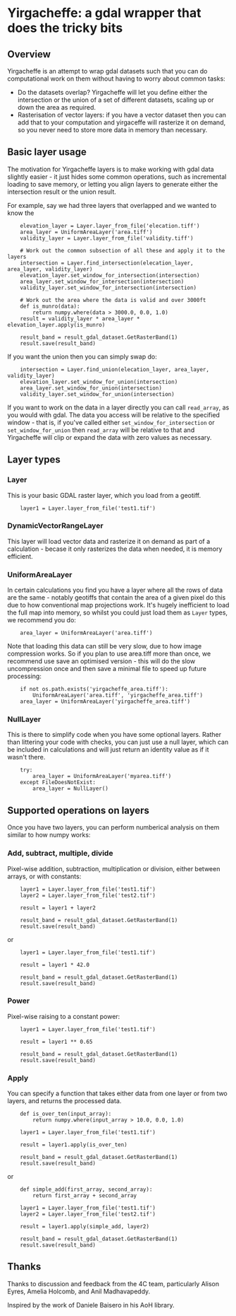 # Yirgacheffe: a gdal wrapper that does the tricky bits

## Overview

Yirgacheffe is an attempt to wrap gdal datasets such that you can do computational work on them without having to worry about common tasks:

* Do the datasets overlap? Yirgacheffe will let you define either the intersection or the union of a set of different datasets, scaling up or down the area as required.
* Rasterisation of vector layers: if you have a vector dataset then you can add that to your computation and yirgaceffe will rasterize it on demand, so you never need to store more data in memory than necessary.


## Basic layer usage

The motivation for Yirgacheffe layers is to make working with gdal data slightly easier - it just hides some common operations, such as incremental loading to save memory, or letting you align layers to generate either the intersection result or the union result.

For example, say we had three layers that overlapped and we wanted to know the

```
	elevation_layer = Layer.layer_from_file('elecation.tiff')
	area_layer = UniformAreaLayer('area.tiff')
	validity_layer = Layer.layer_from_file('validity.tiff')

	# Work out the common subsection of all these and apply it to the layers
	intersection = Layer.find_intersection(elecation_layer, area_layer, validity_layer)
	elevation_layer.set_window_for_intersection(intersection)
	area_layer.set_window_for_intersection(intersection)
	validity_layer.set_window_for_intersection(intersection)

	# Work out the area where the data is valid and over 3000ft
	def is_munro(data):
		return numpy.where(data > 3000.0, 0.0, 1.0)
	result = validity_layer * area_layer * elevation_layer.apply(is_munro)

	result_band = result_gdal_dataset.GetRasterBand(1)
	result.save(result_band)
```

If you want the union then you can simply swap do:

```
	intersection = Layer.find_union(elecation_layer, area_layer, validity_layer)
	elevation_layer.set_window_for_union(intersection)
	area_layer.set_window_for_union(intersection)
	validity_layer.set_window_for_union(intersection)
```

If you want to work on the data in a layer directly you can call `read_array`, as you would with gdal. The data you access will be relative to the specified window - that is, if you've called either `set_window_for_intersection` or `set_window_for_union` then `read_array` will be relative to that and Yirgacheffe will clip or expand the data with zero values as necessary.


## Layer types

### Layer

This is your basic GDAL raster layer, which you load from a geotiff.

```
	layer1 = Layer.layer_from_file('test1.tif')
```

### DynamicVectorRangeLayer

This layer will load vector data and rasterize it on demand as part of a calculation - becase it only rasterizes the data when needed, it is memory efficient.


### UniformAreaLayer

In certain calculations you find you have a layer where all the rows of data are the same - notably geotiffs that contain the area of a given pixel do this due to how conventional map projections work. It's hugely inefficient to load the full map into memory, so whilst you could just load them as `Layer` types, we recommend you do:

```
	area_layer = UniformAreaLayer('area.tiff')
```

Note that loading this data can still be very slow, due to how image compression works. So if you plan to use area.tiff more than once, we recommend use save an optimised version - this will do the slow uncompression once and then save a minimal file to speed up future processing:

```
	if not os.path.exists('yirgacheffe_area.tiff'):
		UniformAreaLayer('area.tiff', 'yirgacheffe_area.tiff')
	area_layer = UniformAreaLayer('yirgacheffe_area.tiff')
```


### NullLayer

This is there to simplify code when you have some optional layers. Rather than littering your code with checks, you can just use a null layer, which can be included in calculations and will just return an identity value as if it wasn't there.

```
	try:
		area_layer = UniformAreaLayer('myarea.tiff')
	except FileDoesNotExist:
		area_layer = NullLayer()
```


## Supported operations on layers

Once you have two layers, you can perform numberical analysis on them similar to how numpy works:

### Add, subtract, multiple, divide

Pixel-wise addition, subtraction, multiplication or division, either between arrays, or with constants:

```
	layer1 = Layer.layer_from_file('test1.tif')
	layer2 = Layer.layer_from_file('test2.tif')

	result = layer1 + layer2

	result_band = result_gdal_dataset.GetRasterBand(1)
	result.save(result_band)
```

or

```
	layer1 = Layer.layer_from_file('test1.tif')

	result = layer1 * 42.0

	result_band = result_gdal_dataset.GetRasterBand(1)
	result.save(result_band)
```

### Power

Pixel-wise raising to a constant power:

```
	layer1 = Layer.layer_from_file('test1.tif')

	result = layer1 ** 0.65

	result_band = result_gdal_dataset.GetRasterBand(1)
	result.save(result_band)
```


### Apply

You can specify a function that takes either data from one layer or from two layers, and returns the processed data.

```
	def is_over_ten(input_array):
		return numpy.where(input_array > 10.0, 0.0, 1.0)

	layer1 = Layer.layer_from_file('test1.tif')

	result = layer1.apply(is_over_ten)

	result_band = result_gdal_dataset.GetRasterBand(1)
	result.save(result_band)
```

or

```
	def simple_add(first_array, second_array):
		return first_array + second_array

	layer1 = Layer.layer_from_file('test1.tif')
	layer2 = Layer.layer_from_file('test2.tif')

	result = layer1.apply(simple_add, layer2)

	result_band = result_gdal_dataset.GetRasterBand(1)
	result.save(result_band)
```

## Thanks

Thanks to discussion and feedback from the 4C team, particularly Alison Eyres, Amelia Holcomb, and Anil Madhavapeddy.

Inspired by the work of Daniele Baisero in his AoH library.